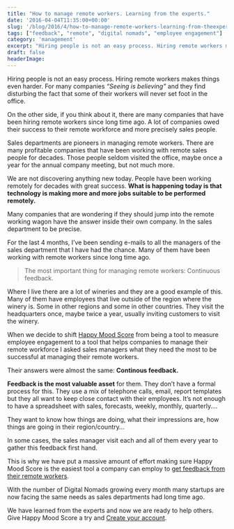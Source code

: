 ```yaml
---
title: "How to manage remote workers. Learning from the experts."
date: '2016-04-04T11:35:00+00:00'
slug: '/blog/2016/4/how-to-manage-remote-workers-learning-from-theexperts'
tags: ["feedback", "remote", "digital nomads", "employee engagement"]
category: 'management'
excerpt: "Hiring people is not an easy process. Hiring remote workers makes things even harder. For many companies “Seeing is believing” and they find disturbing the fact that some of their workers will never set foot in the office."
draft: false
headerImage: 
---
```

Hiring people is not an easy process. Hiring remote workers makes things even harder. For many companies _“Seeing is believing”_ and they find disturbing the fact that some of their workers will never set foot in the office.

On the other side, if you think about it, there are many companies that have been hiring remote workers since long time ago. A lot of companies owed their success to their remote workforce and more precisely sales people.

Sales departments are pioneers in managing remote workers. There are many profitable companies that have been working with remote sales people for decades. Those people seldom visited the office, maybe once a year for the annual company meeting, but not much more.

We are not discovering anything new today. People have been working remotely for decades with great success. **What is happening today is that technology is making more and more jobs suitable to be performed remotely.**

Many companies that are wondering if they should jump into the remote working wagon have the answer inside their own company. In the sales department to be precise.

For the last 4 months, I’ve been sending e-mails to all the managers of the sales department that I have had the chance. Many of them have been working with remote workers since long time ago.

> The most important thing for managing remote workers: Continuous feedback.

Where I live there are a lot of wineries and they are a good example of this. Many of them have employees that live outside of the region where the winery is. Some in other regions and some in other countries. They visit the headquarters once, maybe twice a year, usually inviting customers to visit the winery.

When we decide to shift [Happy Mood Score](https://www.happymoodscore.com/) from being a tool to measure employee engagement to a tool that helps companies to manage their remote workforce I asked sales managers what they need the most to be successful at managing their remote workers.

Their answers were almost the same: **Continous feedback.**

**Feedback is the most valuable asset** for them. They don’t have a formal process for this. They use a mix of telephone calls, email, report templates but they all want to keep close contact with their employees. It’s not enough to have a spreadsheet with sales, forecasts, weekly, monthly, quarterly….

They want to know how things are doing, what their impressions are, how things are going in their region/country…

In some cases, the sales manager visit each and all of them every year to gather this feedback first hand.

This is why we have put a massive amount of effort making sure Happy Mood Score is the easiest tool a company can employ to [get feedback from their remote workers](https://www.happymoodscore.com/).

With the number of Digital Nomads growing every month many startups are now facing the same needs as sales departments had long time ago.

We have learned from the experts and now we are ready to help others. Give Happy Mood Score a try and [Create your account](https://happymoodscore.com/signup).

